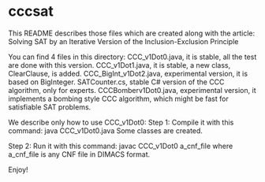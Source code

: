cccsat
======
This README describes those files which are created along with the article:
Solving SAT by an Iterative Version of the Inclusion-Exclusion Principle

You can find 4 files in this directory:
CCC_v1Dot0.java, it is stable, all the test are done with this version.
CCC_v1Dot1.java, it is stable, a new class, ClearClause, is added.
CCC_BigInt_v1Dot2.java, experimental version, it is based on BigInteger.
SATCounter.cs, stable C# version of the CCC algorithm, only for experts.
CCCBomberv1Dot0.java, experimental version, it implements a bombing style CCC algorithm, which might be fast for satisfiable SAT problems.

We describe only how to use CCC_v1Dot0:
Step 1: Compile it with this command:
   java CCC_v1Dot0.java
Some classes are created.

Step 2: Run it with this command:
   javac CCC_v1Dot0 a_cnf_file
where a_cnf_file is any CNF file in DIMACS format.

Enjoy!
